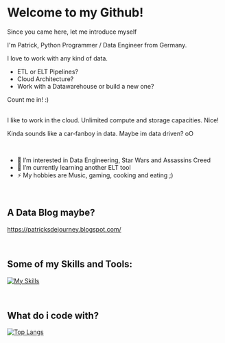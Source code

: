 # Welcome to my Github!

Since you came here, let me introduce myself

I'm Patrick, Python Programmer / Data Engineer from Germany.

I love to work with any kind of data.
- ETL or ELT Pipelines?
- Cloud Architecture?
- Work with a Datawarehouse or build a new one?

Count me in! :)
</br>
</br>

I like to work in the cloud.
Unlimited compute and storage capacities. Nice!

Kinda sounds like a car-fanboy in data. Maybe im data driven? oO

</br>

- 👀 I’m interested in Data Engineering, Star Wars and Assassins Creed
- 🌱 I’m currently learning another ELT tool
- ⚡ My hobbies are Music, gaming, cooking and eating ;)

</br>

## A Data Blog maybe?

https://patricksdejourney.blogspot.com/

</br>

## Some of my Skills and Tools:

[![My Skills](https://skillicons.dev/icons?i=py,bash,azure,docker,fastapi,git,githubactions,postgres,powershell,vscode,sqlite,mysql)]([https://skillicons.dev](https://github.com/PatrickDegner))

</br>

## What do i code with?
[![Top Langs](https://github-readme-stats.vercel.app/api/top-langs/?username=PatrickDegner&layout=compact)](https://github.com/PatrickDegner)


<!---
PatrickDegner/PatrickDegner is a ✨ special ✨ repository because its `README.md` (this file) appears on your GitHub profile.
You can click the Preview link to take a look at your changes.
--->
